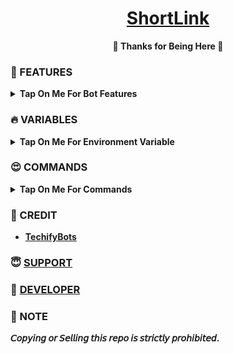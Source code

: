<h1 align="center">
 <b><a href="https://youtu.be/G8Nk01i0N8c" target="/blank">ShortLink</a>
</h1>

<p align="center">🩷 Thanks for Being Here 🩷</p>



### 🥰 FEATURES

<details><summary>Tap On Me For Bot Features</summary>

- Link To ShortLink
- All Sites Support
- Enhanced Ui
- Simple & Best
- Log channel support
- Multi Fsub channel
- Broadcast feature
- Custom Url Shortner
- Tiny Url support
- Maintenance Mode
- Deploy on Heroku + Koyeb + Render + Railway.
- [Developer support](https://telegram.me/TechifySupport) 24x7
</details>


### 🔥 VARIABLES

<details><summary>Tap On Me For Environment Variable</summary>

- `API_ID` : Get From [Here](https://youtu.be/y5FwAobQ-Kc)
- `API_HASH` : Get From [Here](https://youtu.be/y5FwAobQ-Kc)
- `BOT_TOKEN` : Get From [BotFather](https://youtu.be/aJILCCXfNVM)
- `ADMIN` : Your Telegram User ID
- `PICS` - Your bot start images (you can add multiple images)
- `DB_URI` : MongoDB Database get from [here](https://youtu.be/j8LIuM7vv18)
- `LOG_CHANNEL` : Your Log channel ID.
- `AUTH_CHANNELS` : Your FSUB channel ID.
</details>

### 😍 COMMANDS

<b><details><summary>Tap On Me For Commands</summary>
```
start - Check Bot Alive or no.
stats - Check bot stats.
shortlink - To connect your custom shortener.
info - To check your info.
ban - To ban users.
unban - To unban users.
banlist - To check banned users list.
maintenance - Toggle maintenance mode
broadcast - Broadcast Massage Send All Users In Bot.
tiny - To short url using tiny
```
</details>

### 💞 CREDIT

- [TechifyBots](https://github.com/TechifyBots)

### 😇 [SUPPORT](https://techifybots.github.io/PayWeb)

### 🥳 [DEVELOPER](https://www.instagram.com/TechifyRahul/)

### 📌 NOTE

𝘊𝘰𝘱𝘺𝘪𝘯𝘨 𝘰𝘳 𝘚𝘦𝘭𝘭𝘪𝘯𝘨 𝘵𝘩𝘪𝘴 𝘳𝘦𝘱𝘰 𝘪𝘴 𝘴𝘵𝘳𝘪𝘤𝘵𝘭𝘺 𝘱𝘳𝘰𝘩𝘪𝘣𝘪𝘵𝘦𝘥.</b>

